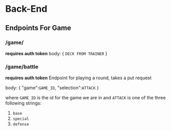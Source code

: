 # Back-End

## Endpoints For Game

### /game/

**requires auth token**
body:
{
    `DECK FROM TRAINER`
}

### /game/battle

**requires auth token**
Endpoint for playing a round, takes a put request

body:
{
    "game":`GAME_ID`,
    "selection":`ATTACK`
}

where `GAME_ID` is the id for the game we are in and `ATTACK` is one of the three following strings:

1. `base`
2. `special`
3. `defense`

